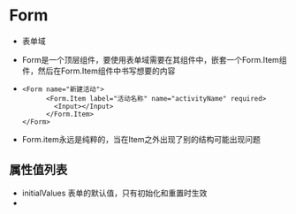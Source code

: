 # Form

- 表单域

- Form是一个顶层组件，要使用表单域需要在其组件中，嵌套一个Form.Item组件，然后在Form.Item组件中书写想要的内容

- ```tsx
  <Form name="新建活动">
        <Form.Item label="活动名称" name="activityName" required>
          <Input></Input>
        </Form.Item>
  </Form>
  ```
  
- Form.item永远是纯粹的，当在Item之外出现了别的结构可能出现问题

## 属性值列表

- initialValues	表单的默认值，只有初始化和重置时生效
- 